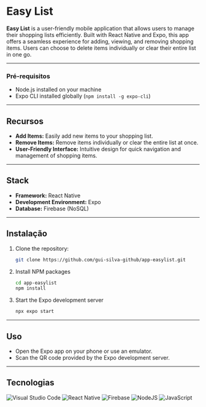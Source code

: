 # Easy List

**Easy List** is a user-friendly mobile application that allows users to manage their shopping lists efficiently. Built with React Native and Expo, this app offers a seamless experience for adding, viewing, and removing shopping items. Users can choose to delete items individually or clear their entire list in one go.

<hr>

### Pré-requisitos

- Node.js installed on your machine
- Expo CLI installed globally (`npm install -g expo-cli`)

<hr>
  
## Recursos

- **Add Items:** Easily add new items to your shopping list.
- **Remove Items:** Remove items individually or clear the entire list at once.
- **User-Friendly Interface:** Intuitive design for quick navigation and management of shopping items.

<hr>

## Stack

- **Framework:** React Native
- **Development Environment:** Expo
- **Database:** Firebase (NoSQL)

<hr>

## Instalação

1. Clone the repository:
   ```bash
   git clone https://github.com/gui-silva-github/app-easylist.git

2. Install NPM packages
   ```sh
   cd app-easylist
   npm install

3. Start the Expo development server
   ```sh
   npx expo start
   
<hr>

## Uso

- Open the Expo app on your phone or use an emulator.
- Scan the QR code provided by the Expo development server.

<hr>

## Tecnologias

![Visual Studio Code](https://img.shields.io/badge/Visual%20Studio%20Code-0078d7.svg?style=for-the-badge&logo=visual-studio-code&logoColor=white)
![React Native](https://img.shields.io/badge/react_native-%2320232a.svg?style=for-the-badge&logo=react&logoColor=%2361DAFB)
![Firebase](https://img.shields.io/badge/firebase-a08021?style=for-the-badge&logo=firebase&logoColor=ffcd34)
![NodeJS](https://img.shields.io/badge/node.js-6DA55F?style=for-the-badge&logo=node.js&logoColor=white)
![JavaScript](https://img.shields.io/badge/javascript-%23323330.svg?style=for-the-badge&logo=javascript&logoColor=%23F7DF1E)
